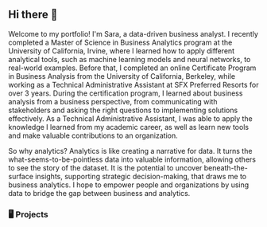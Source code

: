 ## Hi there 👋

Welcome to my portfolio! I'm Sara, a data-driven business analyst. I recently completed a Master of Science in Business Analytics program at the University of California, Irvine, where I learned how to apply different analytical tools, such as machine learning models and neural networks, to real-world examples. Before that, I completed an online Certificate Program in Business Analysis from the University of California, Berkeley, while working as a Technical Administrative Assistant at SFX Preferred Resorts for over 3 years. During the certification program, I learned about business analysis from a business perspective, from communicating with stakeholders and asking the right questions to implementing solutions effectively. As a Technical Administrative Assistant, I was able to apply the knowledge I learned from my academic career, as well as learn new tools and make valuable contributions to an organization.  

So why analytics? Analytics is like creating a narrative for data. It turns the what-seems-to-be-pointless data into valuable information, allowing others to see the story of the dataset. It is the potential to uncover beneath-the-surface insights, supporting strategic decision-making, that draws me to business analytics. I hope to empower people and organizations by using data to bridge the gap between business and analytics.    

### :desktop_computer: Projects

<!--
**sara-huang-hart/sara-huang-hart** is a ✨ _special_ ✨ repository because its `README.md` (this file) appears on your GitHub profile.

Here are some ideas to get you started:

- 🔭 I’m currently working on ...
- 🌱 I’m currently learning ...
- 👯 I’m looking to collaborate on ...
- 🤔 I’m looking for help with ...
- 💬 Ask me about ...
- 📫 How to reach me: ...
- 😄 Pronouns: ...
- ⚡ Fun fact: ...
-->
